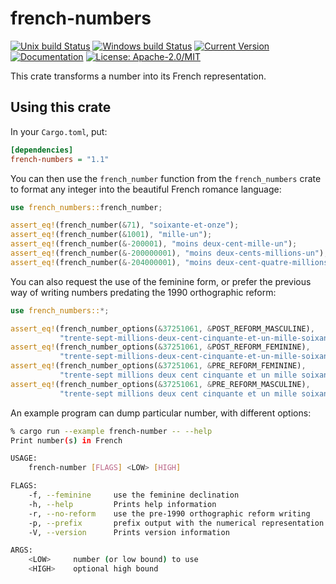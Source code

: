 # french-numbers

[![Unix build Status](https://travis-ci.org/samueltardieu/french-numbers.svg?branch=master)](https://travis-ci.org/samueltardieu/french-numbers)
[![Windows build Status](https://ci.appveyor.com/api/projects/status/github/samueltardieu/french-numbers?branch=master&svg=true)](https://ci.appveyor.com/project/samueltardieu/french-numbers)
[![Current Version](https://img.shields.io/crates/v/french-numbers.svg)](https://crates.io/crates/french-numbers)
[![Documentation](https://docs.rs/french-numbers/badge.svg)](https://docs.rs/french-numbers)
[![License: Apache-2.0/MIT](https://img.shields.io/crates/l/french-numbers.svg)](#license)

This crate transforms a number into its French representation.

## Using this crate

In your `Cargo.toml`, put:

``` ini
[dependencies]
french-numbers = "1.1"
```

You can then use the `french_number` function from the `french_numbers` crate
to format any integer into the beautiful French romance language:

``` rust
use french_numbers::french_number;

assert_eq!(french_number(&71), "soixante-et-onze");
assert_eq!(french_number(&1001), "mille-un");
assert_eq!(french_number(&-200001), "moins deux-cent-mille-un");
assert_eq!(french_number(&-200000001), "moins deux-cents-millions-un");
assert_eq!(french_number(&-204000001), "moins deux-cent-quatre-millions-un");
```

You can also request the use of the feminine form, or prefer the previous way of writing
numbers predating the 1990 orthographic reform:

```rust
use french_numbers::*;

assert_eq!(french_number_options(&37251061, &POST_REFORM_MASCULINE),
           "trente-sept-millions-deux-cent-cinquante-et-un-mille-soixante-et-un");
assert_eq!(french_number_options(&37251061, &POST_REFORM_FEMININE),
           "trente-sept-millions-deux-cent-cinquante-et-un-mille-soixante-et-une");
assert_eq!(french_number_options(&37251061, &PRE_REFORM_FEMININE),
           "trente-sept millions deux cent cinquante et un mille soixante et une");
assert_eq!(french_number_options(&37251061, &PRE_REFORM_MASCULINE),
           "trente-sept millions deux cent cinquante et un mille soixante et un")
```

An example program can dump particular number, with different options:

``` bash
% cargo run --example french-number -- --help
Print number(s) in French

USAGE:
    french-number [FLAGS] <LOW> [HIGH]

FLAGS:
    -f, --feminine     use the feminine declination
    -h, --help         Prints help information
    -r, --no-reform    use the pre-1990 orthographic reform writing
    -p, --prefix       prefix output with the numerical representation
    -V, --version      Prints version information

ARGS:
    <LOW>     number (or low bound) to use
    <HIGH>    optional high bound
```

